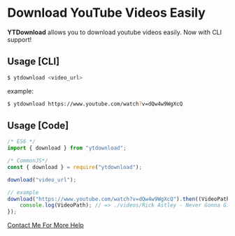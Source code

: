 # Download YouTube Videos Easily

<b>YTDownload</b> allows you to download youtube videos easily. Now with CLI support!

## Usage [CLI]

```bash
$ ytdownload <video_url>
```

example:

```bash
$ ytdownload https://www.youtube.com/watch?v=dQw4w9WgXcQ
```

## Usage [Code]

```js
/* ES6 */
import { download } from "ytdownload";

/* CommonJS*/
const { download } = require("ytdownload");

download("video_url");

// example
download("https://www.youtube.com/watch?v=dQw4w9WgXcQ").then((VideoPath) => {
	console.log(VideoPath); // => ./videos/Rick Astley - Never Gonna Give You Up (Video).mp4
});
```

[Contact Me For More Help](https://338.rocks/discord)
